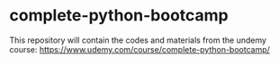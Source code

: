 # complete-python-bootcamp
This repository will contain the codes and materials from the undemy course: https://www.udemy.com/course/complete-python-bootcamp/
